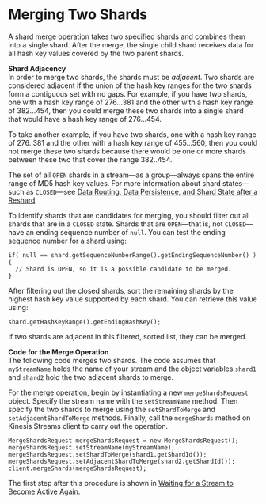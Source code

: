 # Merging Two Shards<a name="kinesis-using-sdk-java-resharding-merge"></a>

 A shard merge operation takes two specified shards and combines them into a single shard\. After the merge, the single child shard receives data for all hash key values covered by the two parent shards\. 

**Shard Adjacency**  
In order to merge two shards, the shards must be *adjacent*\. Two shards are considered adjacent if the union of the hash key ranges for the two shards form a contiguous set with no gaps\. For example, if you have two shards, one with a hash key range of 276\.\.\.381 and the other with a hash key range of 382\.\.\.454, then you could merge these two shards into a single shard that would have a hash key range of 276\.\.\.454\. 

To take another example, if you have two shards, one with a hash key range of 276\.\.381 and the other with a hash key range of 455\.\.\.560, then you could not merge these two shards because there would be one or more shards between these two that cover the range 382\.\.454\. 

The set of all `OPEN` shards in a stream—as a group—always spans the entire range of MD5 hash key values\. For more information about shard states—such as `CLOSED`—see [Data Routing, Data Persistence, and Shard State after a Reshard](kinesis-using-sdk-java-after-resharding.md#kinesis-using-sdk-java-resharding-data-routing)\. 

To identify shards that are candidates for merging, you should filter out all shards that are in a `CLOSED` state\. Shards that are `OPEN`—that is, not `CLOSED`—have an ending sequence number of `null`\. You can test the ending sequence number for a shard using: 

```
if( null == shard.getSequenceNumberRange().getEndingSequenceNumber() ) 
{
  // Shard is OPEN, so it is a possible candidate to be merged.
}
```

After filtering out the closed shards, sort the remaining shards by the highest hash key value supported by each shard\. You can retrieve this value using: 

```
shard.getHashKeyRange().getEndingHashKey();
```

 If two shards are adjacent in this filtered, sorted list, they can be merged\. 

**Code for the Merge Operation**  
 The following code merges two shards\. The code assumes that `myStreamName` holds the name of your stream and the object variables `shard1` and `shard2` hold the two adjacent shards to merge\.

For the merge operation, begin by instantiating a new `mergeShardsRequest` object\. Specify the stream name with the `setStreamName` method\. Then specify the two shards to merge using the `setShardToMerge` and `setAdjacentShardToMerge` methods\. Finally, call the `mergeShards` method on Kinesis Streams client to carry out the operation\.

```
MergeShardsRequest mergeShardsRequest = new MergeShardsRequest();
mergeShardsRequest.setStreamName(myStreamName);
mergeShardsRequest.setShardToMerge(shard1.getShardId());
mergeShardsRequest.setAdjacentShardToMerge(shard2.getShardId());
client.mergeShards(mergeShardsRequest);
```

The first step after this procedure is shown in [Waiting for a Stream to Become Active Again](kinesis-using-sdk-java-after-resharding.md#kinesis-using-sdk-java-resharding-wait-until-active)\.